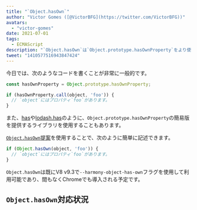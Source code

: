```yaml
---
title: "`Object.hasOwn`"
author: "Victor Gomes ([@VictorBFG](https://twitter.com/VictorBFG))"
avatars:
  - "victor-gomes"
date: 2021-07-01
tags:
  - ECMAScript
description: "`Object.hasOwn`は`Object.prototype.hasOwnProperty`をより使いやすくします。"
tweet: "1410577516943847424"
---
```


今日では、次のようなコードを書くことが非常に一般的です。

```js
const hasOwnProperty = Object.prototype.hasOwnProperty;

if (hasOwnProperty.call(object, 'foo')) {
  // `object`にはプロパティ`foo`があります。
}
```

また、[has](https://www.npmjs.com/package/has)や[lodash.has](https://www.npmjs.com/package/lodash.has)のように、`Object.prototype.hasOwnProperty`の簡易版を提供するライブラリを使用することもあります。

[`Object.hasOwn`提案](https://github.com/tc39/proposal-accessible-object-hasownproperty)を使用することで、次のように簡単に記述できます。

```js
if (Object.hasOwn(object, 'foo')) {
  // `object`にはプロパティ`foo`があります。
}
```

`Object.hasOwn`は既にV8 v9.3で`--harmony-object-has-own`フラグを使用して利用可能であり、間もなくChromeでも導入される予定です。

## `Object.hasOwn`対応状況

<feature-support chrome="yes https://chromium-review.googlesource.com/c/v8/v8/+/2922117"
                 firefox="yes https://hg.mozilla.org/try/rev/94515f78324e83d4fd84f4b0ab764b34aabe6d80"
                 safari="yes https://bugs.webkit.org/show_bug.cgi?id=226291"
                 nodejs="no"
                 babel="yes https://github.com/zloirock/core-js#accessible-objectprototypehasownproperty"></feature-support>

<!--truncate-->